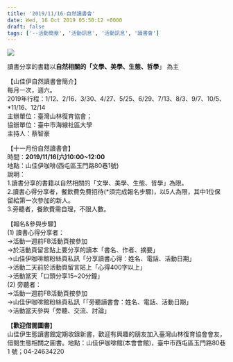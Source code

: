 ```yaml
---
title: '2019/11/16-自然讀書會'
date: Wed, 16 Oct 2019 05:50:12 +0000
draft: false
tags: ['--活動簡章', '活動訊息', '活動訊息', '讀書會']
---
```


![](https://www.reforestation.tw/wp-content/uploads/2019/10/2018橫幅-01.jpg)

讀書分享的書籍以**自然相關的「文學、美學、生態、哲學**」 為主

【山佳伊自然讀書會簡介】  
每月一次，週六。  
2019年行程：1/12、2/16、3/30、4/27、5/25、6/29、7/13、8/3、9/7、10/5、\*11/16、12/14  
主辦單位：臺灣山林復育協會；  
協辦單位：臺中市海線社區大學  
主持人：蔡智豪

【十一月份自然讀書會】  
時間：**2019/11/16(六)10:00~12:00**  
地點：山佳伊咖啡(西屯區玉門路80巷1號)  
說明：  
1.讀書分享的書籍以自然相關的「文學、美學、生態、哲學」為限。  
2.讀書心得分享者，餐飲費免費招待(\*須完成報名步驟)，以5人為限，其中1位保留給第一次參加的新人。  
3.旁聽者，餐飲費需自理，不限人數。

【報名&參與步驟】  
(1) 讀書心得分享者：  
→活動一週前FB活動頁按參加  
→於活動頁留言貼上要分享的讀本「書名、作者、摘要」  
→山佳伊咖啡館粉絲頁私訊「分享讀書心得：姓名、電話、活動日期」  
→活動二天前於活動頁留言貼上「心得400字以上」  
→活動當天「口頭分享15~20分鐘」  
(2) 旁聽者：  
→活動一週前FB活動頁按參加  
→山佳伊咖啡館粉絲頁私訊「「旁聽讀書會：姓名、電話、活動日期」  
→活動當天參與「旁聽、交流、討論」

【**歡迎借閱圖書**】  
山佳伊生態讀書館定期收錄新書，歡迎有興趣的朋友加入臺灣山林復育協會會友，借閱生態相關之圖書。地點：山佳伊咖啡館(本會會館)，臺中市西屯區玉門路80巷1 號；04-24634220